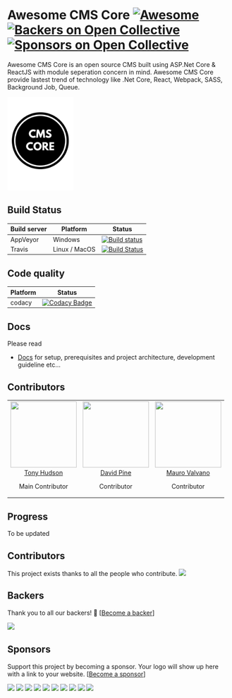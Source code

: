 # Awesome CMS Core [![Awesome](https://cdn.rawgit.com/sindresorhus/awesome/d7305f38d29fed78fa85652e3a63e154dd8e8829/media/badge.svg)](https://github.com/thangchung/awesome-dotnet-core#cms)[![Backers on Open Collective](https://opencollective.com/awesomecmscore/backers/badge.svg)](#backers) [![Sponsors on Open Collective](https://opencollective.com/awesomecmscore/sponsors/badge.svg)](#sponsors)

Awesome CMS Core is an open source CMS built using ASP.Net Core & ReactJS with module seperation concern in mind.
Awesome CMS Core provide lastest trend of technology like .Net Core, React, Webpack, SASS, Background Job, Queue.

<img src="img/icon.png" width="150px"/>

## Build Status

| Build server | Platform      | Status                                                                                                                                                 |
| ------------ | ------------- | ------------------------------------------------------------------------------------------------------------------------------------------------------ |
| AppVeyor     | Windows       | [![Build status](https://ci.appveyor.com/api/projects/status/brpoki3qovv7pkab?svg=true)](https://ci.appveyor.com/project/ngohungphuc/awesome-cms-core) |
| Travis       | Linux / MacOS | [![Build Status](https://travis-ci.org/SaiGonSoftware/Awesome-CMS-Core.svg?branch=master)](https://travis-ci.org/SaiGonSoftware/Awesome-CMS-Core)      |

## Code quality

| Platform   | Status                                                                                                                                                                                                                                                                     |
| ---------- | -------------------------------------------------------------------------------------------------------------------------------------------------------------------------------------------------------------------------------------------------------------------------- |
| codacy     | [![Codacy Badge](https://api.codacy.com/project/badge/Grade/5781d47d0e8f499b8a7fbd167105e4f7)](https://www.codacy.com/app/ngohungphuc95/Awesome-CMS-Core?utm_source=github.com&utm_medium=referral&utm_content=Awesome-CMS-Core/Awesome-CMS-Core&utm_campaign=Badge_Grade) |

## Docs

Please read

- [Docs](https://awesome-cms-core.gitbook.io/awesome-cms-core/) for setup, prerequisites and project architecture, development guideline etc...

## Contributors

<table>
  <tbody>
    <tr>
      <td align="center" valign="top">
        <img width="150" height="150" src="https://github.com/ngohungphuc.png?s=150">
        <br>
        <a href="https://github.com/ngohungphuc">Tony Hudson</a>
        <p>Main Contributor</p>
      </td>
      <td align="center" valign="top">
        <img width="150" height="150" src="https://github.com/IEvangelist.png?s=150">
        <br>
        <a href="https://github.com/IEvangelis">David Pine</a>
        <p>Contributor</p>
      </td>
      <td align="center" valign="top">
        <img width="150" height="150" src="https://github.com/AbelianKraun.png?s=150">
        <br>
        <a href="https://github.com/AbelianKraun">Mauro Valvano</a>
        <p>Contributor</p>
      </td>
     </tr>
  </tbody>
</table>


## Progress

To be updated

## Contributors

This project exists thanks to all the people who contribute. 
<a href="https://github.com/SaiGonSoftware/Awesome-CMS-Core/graphs/contributors"><img src="https://opencollective.com/awesomecmscore/contributors.svg?width=890&button=false" /></a>


## Backers

Thank you to all our backers! 🙏 [[Become a backer](https://opencollective.com/awesomecmscore#backer)]

<a href="https://opencollective.com/awesomecmscore#backers" target="_blank"><img src="https://opencollective.com/awesomecmscore/backers.svg?width=890"></a>


## Sponsors

Support this project by becoming a sponsor. Your logo will show up here with a link to your website. [[Become a sponsor](https://opencollective.com/awesomecmscore#sponsor)]

<a href="https://opencollective.com/awesomecmscore/sponsor/0/website" target="_blank"><img src="https://opencollective.com/awesomecmscore/sponsor/0/avatar.svg"></a>
<a href="https://opencollective.com/awesomecmscore/sponsor/1/website" target="_blank"><img src="https://opencollective.com/awesomecmscore/sponsor/1/avatar.svg"></a>
<a href="https://opencollective.com/awesomecmscore/sponsor/2/website" target="_blank"><img src="https://opencollective.com/awesomecmscore/sponsor/2/avatar.svg"></a>
<a href="https://opencollective.com/awesomecmscore/sponsor/3/website" target="_blank"><img src="https://opencollective.com/awesomecmscore/sponsor/3/avatar.svg"></a>
<a href="https://opencollective.com/awesomecmscore/sponsor/4/website" target="_blank"><img src="https://opencollective.com/awesomecmscore/sponsor/4/avatar.svg"></a>
<a href="https://opencollective.com/awesomecmscore/sponsor/5/website" target="_blank"><img src="https://opencollective.com/awesomecmscore/sponsor/5/avatar.svg"></a>
<a href="https://opencollective.com/awesomecmscore/sponsor/6/website" target="_blank"><img src="https://opencollective.com/awesomecmscore/sponsor/6/avatar.svg"></a>
<a href="https://opencollective.com/awesomecmscore/sponsor/7/website" target="_blank"><img src="https://opencollective.com/awesomecmscore/sponsor/7/avatar.svg"></a>
<a href="https://opencollective.com/awesomecmscore/sponsor/8/website" target="_blank"><img src="https://opencollective.com/awesomecmscore/sponsor/8/avatar.svg"></a>
<a href="https://opencollective.com/awesomecmscore/sponsor/9/website" target="_blank"><img src="https://opencollective.com/awesomecmscore/sponsor/9/avatar.svg"></a>
